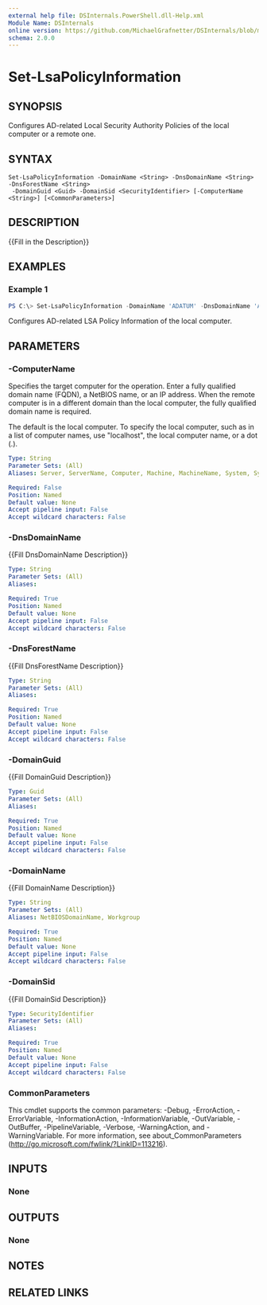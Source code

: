 ```yaml
---
external help file: DSInternals.PowerShell.dll-Help.xml
Module Name: DSInternals
online version: https://github.com/MichaelGrafnetter/DSInternals/blob/master/Documentation/PowerShell/Set-LsaPolicyInformation.md
schema: 2.0.0
---
```


# Set-LsaPolicyInformation

## SYNOPSIS
Configures AD-related Local Security Authority Policies of the local computer or a remote one.

## SYNTAX

```
Set-LsaPolicyInformation -DomainName <String> -DnsDomainName <String> -DnsForestName <String>
 -DomainGuid <Guid> -DomainSid <SecurityIdentifier> [-ComputerName <String>] [<CommonParameters>]
```

## DESCRIPTION
{{Fill in the Description}}

## EXAMPLES

### Example 1
```powershell
PS C:\> Set-LsaPolicyInformation -DomainName 'ADATUM' -DnsDomainName 'Adatum.com' -DnsForestName 'Adatum.com' -DomainGuid 279b615e-ae79-4c86-a61a-50f687b9f7b8 -DomainSid S-1-5-21-1817670852-3242289776-1304069626
```

Configures AD-related LSA Policy Information of the local computer.

## PARAMETERS

### -ComputerName

Specifies the target computer for the operation. Enter a fully qualified domain name (FQDN), a NetBIOS name, or an IP address. When the remote computer is in a different domain than the local computer, the fully qualified domain name is required.

The default is the local computer. To specify the local computer, such as in a list of computer names, use "localhost", the local computer name, or a dot (.).

```yaml
Type: String
Parameter Sets: (All)
Aliases: Server, ServerName, Computer, Machine, MachineName, System, SystemName

Required: False
Position: Named
Default value: None
Accept pipeline input: False
Accept wildcard characters: False
```

### -DnsDomainName
{{Fill DnsDomainName Description}}

```yaml
Type: String
Parameter Sets: (All)
Aliases:

Required: True
Position: Named
Default value: None
Accept pipeline input: False
Accept wildcard characters: False
```

### -DnsForestName
{{Fill DnsForestName Description}}

```yaml
Type: String
Parameter Sets: (All)
Aliases:

Required: True
Position: Named
Default value: None
Accept pipeline input: False
Accept wildcard characters: False
```

### -DomainGuid
{{Fill DomainGuid Description}}

```yaml
Type: Guid
Parameter Sets: (All)
Aliases:

Required: True
Position: Named
Default value: None
Accept pipeline input: False
Accept wildcard characters: False
```

### -DomainName
{{Fill DomainName Description}}

```yaml
Type: String
Parameter Sets: (All)
Aliases: NetBIOSDomainName, Workgroup

Required: True
Position: Named
Default value: None
Accept pipeline input: False
Accept wildcard characters: False
```

### -DomainSid
{{Fill DomainSid Description}}

```yaml
Type: SecurityIdentifier
Parameter Sets: (All)
Aliases:

Required: True
Position: Named
Default value: None
Accept pipeline input: False
Accept wildcard characters: False
```

### CommonParameters
This cmdlet supports the common parameters: -Debug, -ErrorAction, -ErrorVariable, -InformationAction, -InformationVariable, -OutVariable, -OutBuffer, -PipelineVariable, -Verbose, -WarningAction, and -WarningVariable. For more information, see about_CommonParameters (http://go.microsoft.com/fwlink/?LinkID=113216).

## INPUTS

### None
## OUTPUTS

### None
## NOTES

## RELATED LINKS
